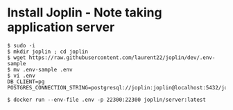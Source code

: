 # Install Joplin - Note taking application server

~~~
$ sudo -i
$ mkdir joplin ; cd joplin
$ wget https://raw.githubusercontent.com/laurent22/joplin/dev/.env-sample
$ mv .env-sample .env
$ vi .env
DB_CLIENT=pg
POSTGRES_CONNECTION_STRING=postgresql://joplin:joplin@localhost:5432/joplin

$ docker run --env-file .env -p 22300:22300 joplin/server:latest

~~~
